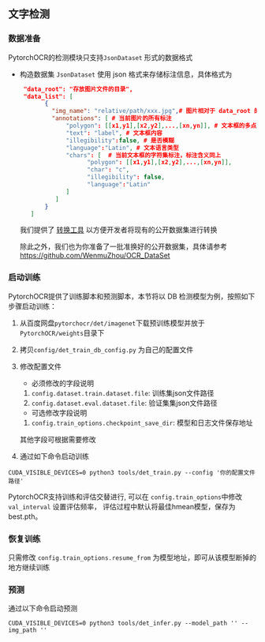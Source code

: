 ## 文字检测

### 数据准备

PytorchOCR的检测模块只支持`JsonDataset` 形式的数据格式

* 构造数据集
   `JsonDataset` 使用 json 格式来存储标注信息，具体格式为
   ```json
    "data_root": "存放图片文件的目录",
    "data_list": [
          {
            "img_name": "relative/path/xxx.jpg",# 图片相对于 data_root 的相对路径
            "annotations": [ # 当前图片的所有标注
                "polygon": [[x1,y1],[x2,y2],...,[xn,yn]], # 文本框的多点标注
                "text": "label", # 文本框内容
                "illegibility":false, # 是否模糊
                "language":"Latin", # 文本语言类型
                "chars": [  # 当前文本框的字符集标注，标注含义同上
                      "polygon": [[x1,y1],[x2,y2],...,[xn,yn]],
                      "char": "c",
                      "illegibility": false,
                      "language":"Latin"
                ]
             ]
          } 
      ]
    ```
    我们提供了 [转换工具](https://github.com/WenmuZhou/OCR_DataSet/tree/master/convert/det)  以方便开发者将现有的公开数据集进行转换

    除此之外，我们也为你准备了一批准换好的公开数据集，具体请参考 https://github.com/WenmuZhou/OCR_DataSet

### 启动训练
PytorchOCR提供了训练脚本和预测脚本，本节将以 DB 检测模型为例，按照如下步骤启动训练：
1. 从百度网盘`pytorchocr/det/imagenet`下载预训练模型并放于`PytorchOCR/weights`目录下
2. 拷贝`config/det_train_db_config.py` 为自己的配置文件
3. 修改配置文件
    * 必须修改的字段说明
     1. `config.dataset.train.dataset.file`: 训练集json文件路径
     2. `config.dataset.eval.dataset.file`: 验证集集json文件路径
    
    * 可选修改字段说明
    1. `config.train_options.checkpoint_save_dir`: 模型和日志文件保存地址
    
    其他字段可根据需要修改
    
4. 通过如下命令启动训练
```shell script
CUDA_VISIBLE_DEVICES=0 python3 tools/det_train.py --config '你的配置文件路径'
```

PytorchOCR支持训练和评估交替进行, 可以在 `config.train_options`中修改 `val_interval` 设置评估频率，
评估过程中默认将最佳hmean模型，保存为 best.pth。

### 恢复训练
只需修改 `config.train_options.resume_from` 为模型地址，即可从该模型断掉的地方继续训练

### 预测
通过以下命令启动预测
```shell script
CUDA_VISIBLE_DEVICES=0 python3 tools/det_infer.py --model_path '' --img_path ''
```
